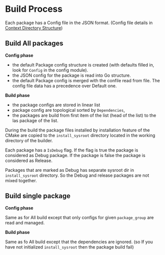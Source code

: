 
# Build Process

Each package has a Config file in the JSON format. (Config file details in [Context Directory Structure])

## Build All packages

**Config phase**

- the default Package config structure is created (with defaults filled in, look for `Config`
  in the config module).
- the JSON config for the package is read into Go structure.
- the default Package config is merged with the confile read from file. The config file
  data has a precedence over Default one.

**Build phase**

- the package configs are stored in linear list
- package config are topological sorted by `Dependencies`,
- the packages are build from first item of the list (head of the list) to the las package of the list.

During the build the package files installed by installation feature of the CMake are copied
to the `install_sysroot` directory located in the working directory of the builder.

Each package has a `IsDebug` flag. If the flag is true the package is considered as Debug package.
If the package is false the package is considered as Release.

Packages that are marked as Debug has separate sysroot dir in `install_sysroot` directory.  So the Debug and release
packages are not mixed together.

## Build single package

**Config phase**

Same as for All build except that only configs for given `package_group` are read and managed.

**Build phase**

Same as fo All build except that the dependencies are ignored. (so If you have not initialized `install_sysroot`
then the package build fail)





[Context Directory Structure]: ./ContextDirectoryStructure.md